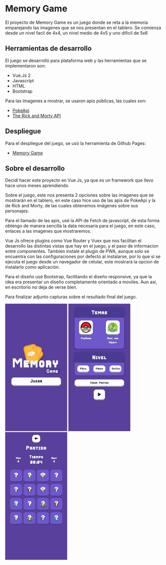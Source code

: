 # Memory Game 

El proyecto de Memory Game es un juego donde se reta a la memoria emparejando las imagenes que se nos presentan en el tablero.
Se comienza desde un nivel facil de 4x4, un nivel medio de 4x5 y uno dificil de 5x6

## Herramientas de desarrollo

El juego se desarrolló para plataforma web y las herramientas que se implementaron son: 

- Vue.Js 2
- Javascript
- HTML
- Bootstrap

Para las imagenes a mostrar, se usaron apis públicas, las cuales son: 

- [PokeApi](https://pokeapi.co/)
- [The Rick and Morty API](https://rickandmortyapi.com/)

## Despliegue

Para el despliegue del juego, se usó la herramienta de Github Pages: 
- [Memory Game](https://henrysantamariac.github.io/MemoryGame/#/)

## Sobre el desarrollo

Decidí hacer este proyecto en Vue Js, ya que es un framework que llevo hace unos meses aprendiendo.

Sobre el juego, este nos presenta 2 opciones sobre las imagenes que se mostrarán en el tablero, en este caso hice uso de las apis de PokeApi y la de Rick and Morty, de las cuales obtenemos imágenes sobre sus personajes.

Para el llamado de las apis, usé la API de Fetch de javascript, de esta forma obtengo de manera sencilla la data necesaria para el juego, en este caso, enlaces a las imagenes que mostraremos. 

Vue Js ofrece plugins como Vue Router y Vuex que nos facilitan el desarrollo las distintas vistas que hay en el juego, y el paso de informacion entre componentes. Tambien instalé el plugin de PWA, aunque solo se encuentra con las configuraciones por defecto al instalarse, por lo que si se ejecuta el juego desde un navegador de celular, este mostrará la opcion de instalarlo como aplicación.  

Para el diseño usé Bootstrap, facilitando el diseño responsive, ya que la idea era presentar un diseño completamente orientado a moviles. Aun asi, en escritorio no deja de verse bien.

Para finalizar adjunto capturas sobre el resultado final del juego.

<img src="/resources_no_code/inicio.jpeg" width="200"> <img src="/resources_no_code/principal.jpeg" width="200"> <img src="/resources_no_code/tablero.jpeg" width="200">